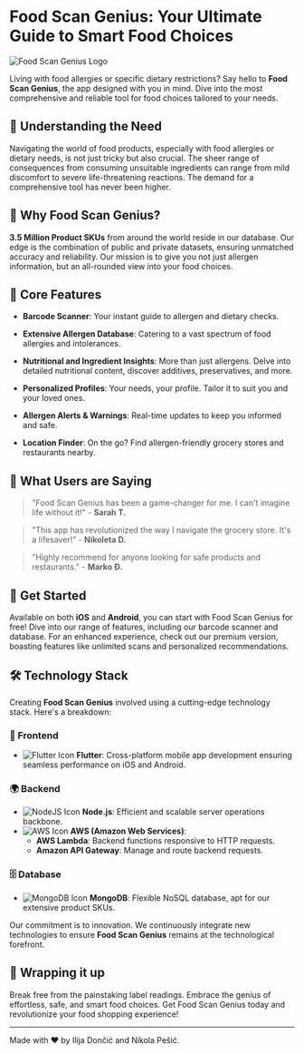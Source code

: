 # Food Scan Genius: Your Ultimate Guide to Smart Food Choices

![Food Scan Genius Logo](url_to_your_logo.png)

Living with food allergies or specific dietary restrictions? Say hello to **Food Scan Genius**, the app designed with you in mind. Dive into the most comprehensive and reliable tool for food choices tailored to your needs.

## 🍏 Understanding the Need

Navigating the world of food products, especially with food allergies or dietary needs, is not just tricky but also crucial. The sheer range of consequences from consuming unsuitable ingredients can range from mild discomfort to severe life-threatening reactions. The demand for a comprehensive tool has never been higher.

## 🍓 Why Food Scan Genius?

**3.5 Million Product SKUs** from around the world reside in our database. Our edge is the combination of public and private datasets, ensuring unmatched accuracy and reliability. Our mission is to give you not just allergen information, but an all-rounded view into your food choices.

## 🍍 Core Features

- **Barcode Scanner**: Your instant guide to allergen and dietary checks.
  
- **Extensive Allergen Database**: Catering to a vast spectrum of food allergies and intolerances.
  
- **Nutritional and Ingredient Insights**: More than just allergens. Delve into detailed nutritional content, discover additives, preservatives, and more.
  
- **Personalized Profiles**: Your needs, your profile. Tailor it to suit you and your loved ones.
  
- **Allergen Alerts & Warnings**: Real-time updates to keep you informed and safe.
  
- **Location Finder**: On the go? Find allergen-friendly grocery stores and restaurants nearby.

## 🍔 What Users are Saying

> "Food Scan Genius has been a game-changer for me. I can't imagine life without it!" - **Sarah T.**
  
> "This app has revolutionized the way I navigate the grocery store. It's a lifesaver!" - **Nikoleta D.**
  
> "Highly recommend for anyone looking for safe products and restaurants." - **Marko Đ.**

## 🥑 Get Started

Available on both **iOS** and **Android**, you can start with Food Scan Genius for free! Dive into our range of features, including our barcode scanner and database. For an enhanced experience, check out our premium version, boasting features like unlimited scans and personalized recommendations.

## 🛠 Technology Stack

Creating **Food Scan Genius** involved using a cutting-edge technology stack. Here's a breakdown:

### 📱 Frontend
- ![Flutter Icon](url_to_flutter_icon.png) **Flutter**: Cross-platform mobile app development ensuring seamless performance on iOS and Android.

### 🌍 Backend
- ![NodeJS Icon](url_to_nodejs_icon.png) **Node.js**: Efficient and scalable server operations backbone.
- ![AWS Icon](url_to_aws_icon.png) **AWS (Amazon Web Services)**:
    - **AWS Lambda**: Backend functions responsive to HTTP requests.
    - **Amazon API Gateway**: Manage and route backend requests.
  
### 🗄️ Database
- ![MongoDB Icon](url_to_mongodb_icon.png) **MongoDB**: Flexible NoSQL database, apt for our extensive product SKUs.

Our commitment is to innovation. We continuously integrate new technologies to ensure **Food Scan Genius** remains at the technological forefront.

## 🌯 Wrapping it up

Break free from the painstaking label readings. Embrace the genius of effortless, safe, and smart food choices. Get Food Scan Genius today and revolutionize your food shopping experience!

---

Made with ❤️ by Ilija Dončić and Nikola Pešić.
